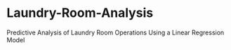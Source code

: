 # Laundry-Room-Analysis
Predictive Analysis of Laundry Room Operations Using a Linear Regression Model
